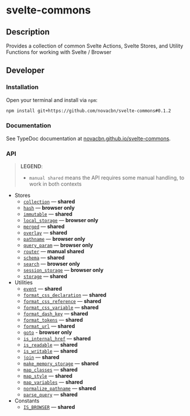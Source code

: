 # svelte-commons

## Description

Provides a collection of common Svelte Actions, Svelte Stores, and Utility Functions for working with Svelte / Browser

## Developer

### Installation

Open your terminal and install via `npm`:

```sh
npm install git+https://github.com/novacbn/svelte-commons#0.1.2
```

### Documentation

See TypeDoc documentation at [novacbn.github.io/svelte-commons](https://novacbn.github.io/svelte-commons).

### API

> **LEGEND**:
>
> -   `manual shared` means the API requires some manual handling, to work in both contexts

-   Stores
    -   [`collection`](https://novacbn.github.io/svelte-commons/interfaces/_stores_shared_collection_.icollectionstore.html) — **shared**
    -   [`hash`](https://novacbn.github.io/svelte-commons/modules/_stores_browser_location_.html#hash) — **browser only**
    -   [`immutable`](https://novacbn.github.io/svelte-commons/modules/_stores_shared_immutable_.html#immutable) — **shared**
    -   [`local_storage`](https://novacbn.github.io/svelte-commons/modules/_stores_browser_storage_.html#local_storage) — **browser only**
    -   [`merged`](https://novacbn.github.io/svelte-commons/modules/_stores_shared_merged_.html#merged) — **shared**
    -   [`overlay`](https://novacbn.github.io/svelte-commons/modules/_stores_shared_overlay_.html#overlay) — **shared**
    -   [`pathname`](https://novacbn.github.io/svelte-commons/modules/_stores_browser_location_.html#pathname) — **browser only**
    -   [`query_param`](https://novacbn.github.io/svelte-commons/modules/_stores_browser_query_param_#query_param) — **browser only**
    -   [`router`](https://novacbn.github.io/svelte-commons/modules/_stores_shared_router_#router) — **manual shared**
    -   [`schema`](https://novacbn.github.io/svelte-commons/modules/_stores_shared_schema_.html#schema) — **shared**
    -   [`search`](https://novacbn.github.io/svelte-commons/modules/_stores_browser_location_#search) — **browser only**
    -   [`session_storage`](https://novacbn.github.io/svelte-commons/modules/_stores_browser_storage_.html#session_storage) — **browser only**
    -   [`storage`](https://novacbn.github.io/svelte-commons/modules/_stores_shared_storage_#storage) — **shared**
-   Utilities
    -   [`event`](https://novacbn.github.io/svelte-commons/modules/_util_shared_event_.html#event) — **shared**
    -   [`format_css_declaration`](https://novacbn.github.io/svelte-commons/modules/_util_shared_browser_.html#format_css_declaration) — **shared**
    -   [`format_css_reference`](https://novacbn.github.io/svelte-commons/modules/_util_shared_browser_.html#format_css_reference) — **shared**
    -   [`format_css_variable`](https://novacbn.github.io/svelte-commons/modules/_util_shared_browser_.html#format_css_variable) — **shared**
    -   [`format_dash_key`](https://novacbn.github.io/svelte-commons/modules/_util_shared_string_.html#format_dash_key) — **shared**
    -   [`format_tokens`](https://novacbn.github.io/svelte-commons/modules/_util_shared_string_.html#format_tokens) — **shared**
    -   [`format_url`](https://novacbn.github.io/svelte-commons/modules/_util_shared_url_#format_url) — **shared**
    -   [`goto`](https://novacbn.github.io/svelte-commons/modules/_util_browser_location_#goto) - **browser only**
    -   [`is_internal_href`](https://novacbn.github.io/svelte-commons/modules/_util_shared_url_#is_internal_href) — **shared**
    -   [`is_readable`](https://novacbn.github.io/svelte-commons/modules/_util_shared_stores_.html#is_readable) — **shared**
    -   [`is_writable`](https://novacbn.github.io/svelte-commons/modules/_util_shared_stores_.html#is_writable) — **shared**
    -   [`join`](https://novacbn.github.io/svelte-commons/modules/_util_shared_url_#join) — **shared**
    -   [`make_memory_storage`](https://novacbn.github.io/svelte-commons/modules/_util_shared_browser_.html#make_memory_storage) — **shared**
    -   [`map_classes`](https://novacbn.github.io/svelte-commons/modules/_util_shared_browser_.html#map_classes) — **shared**
    -   [`map_style`](https://novacbn.github.io/svelte-commons/modules/_util_shared_browser_.html#map_style) — **shared**
    -   [`map_variables`](https://novacbn.github.io/svelte-commons/modules/_util_shared_browser_.html#map_variables) — **shared**
    -   [`normalize_pathname`](https://novacbn.github.io/svelte-commons/modules/_util_shared_url_#normalize_pathname) — **shared**
    -   [`parse_query`](https://novacbn.github.io/svelte-commons/modules/_util_shared_url_#parse_query) — **shared**
-   Constants
    -   [`IS_BROWSER`](https://novacbn.github.io/svelte-commons/modules/_util_shared_browser_#is_browser) — **shared**
